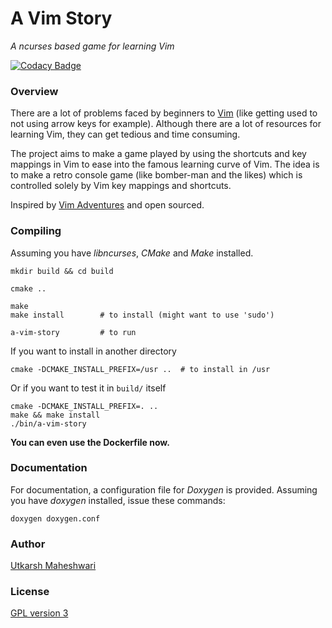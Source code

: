 # A Vim Story
_A ncurses based game for learning Vim_

[![Codacy Badge](https://api.codacy.com/project/badge/Grade/053e7aa12d05484fbe77a521bb2d4f34)](https://www.codacy.com/app/UtkarshMe/A-Vim-Story?utm_source=github.com&amp;utm_medium=referral&amp;utm_content=UtkarshMe/A-Vim-Story&amp;utm_campaign=Badge_Grade)



### Overview

There are a lot of problems faced by beginners to [Vim](http://www.vim.org/)
(like getting used to not using arrow keys for example). Although there are a
lot of resources for learning Vim, they can get tedious and time consuming.  

The project aims to make a game played by using the shortcuts and key mappings
in Vim to ease into the famous learning curve of Vim. The idea is to make a
retro console game (like bomber-man and the likes) which is controlled solely
by Vim key mappings and shortcuts.  

Inspired by [Vim Adventures](https://vim-adventures.com/) and open sourced.



### Compiling
Assuming you have _libncurses_, _CMake_ and _Make_ installed.

    mkdir build && cd build

    cmake ..

    make
    make install        # to install (might want to use 'sudo')

    a-vim-story         # to run


If you want to install in another directory

    cmake -DCMAKE_INSTALL_PREFIX=/usr ..  # to install in /usr

Or if you want to test it in `build/` itself

    cmake -DCMAKE_INSTALL_PREFIX=. ..
    make && make install
    ./bin/a-vim-story

**You can even use the Dockerfile now.**


### Documentation
For documentation, a configuration file for _Doxygen_ is provided. Assuming you
have _doxygen_ installed, issue these commands:

    doxygen doxygen.conf



### Author
[Utkarsh Maheshwari](https://github.com/UtkarshMe)



### License
[GPL version 3](https://github.com/UtkarshMe/a-vim-story/blob/master/LICENSE)

